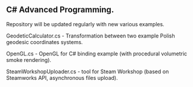 ## C# Advanced Programming. 

Repository will be updated regularly with new various examples.

GeodeticCalculator.cs - Transformation between two example Polish geodesic coordinates systems.

OpenGL.cs - OpenGL for C# binding example (with procedural volumetric smoke rendering).

SteamWorkshopUploader.cs - tool for Steam Workshop (based on Steamworks API, asynchronous files upload).

